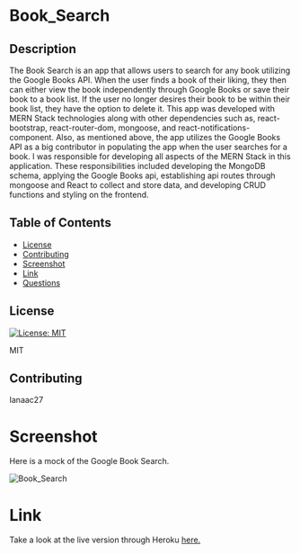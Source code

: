 # Book_Search
## Description

The Book Search is an app that allows users to search for any book utilizing the Google Books API. When the user finds a book of their liking, they then can either view the book independently through Google Books or save their book to a book list. If the user no longer desires their book to be within their book list, they have the option to delete it. 
This app was developed with MERN Stack technologies along with other dependencies such as, react-bootstrap, react-router-dom, mongoose, and react-notifications-component. Also, as mentioned above, the app utilizes the Google Books API as a big contributor in populating the app when the user searches for a book.
I was responsible for developing all aspects of the MERN Stack in this application. These responsibilities included developing the MongoDB schema, applying the Google Books api, establishing api routes through mongoose and React to collect and store data, and developing CRUD functions and styling on the frontend.    

## Table of Contents

* [License](#license)
* [Contributing](#contributing)
* [Screenshot](#screenshot)
* [Link](#link)
* [Questions](#questions)

## License

[![License: MIT](https://img.shields.io/badge/License-MIT-yellow.svg)](https://opensource.org/licenses/MIT)

MIT

## Contributing

Ianaac27

# Screenshot

Here is a mock of the Google Book Search.

![Book_Search](src/screenshot.jpg)

# Link

Take a look at the live version through Heroku [here.](https://book-search-ifc.herokuapp.com/)
